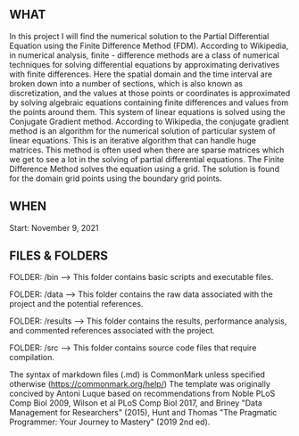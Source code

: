 

## WHAT
In this project I will find the numerical solution to the Partial Differential Equation using the Finite Difference Method (FDM). According to Wikipedia, in numerical analysis, finite - difference methods are a class of numerical techniques for solving differential equations by approximating derivatives with finite differences. Here the spatial domain and the time interval are broken down into a number of sections, which is also known as discretization, and the values at those points or coordinates is approximated by solving algebraic equations containing finite differences and values from the points around them. This system of linear equations is solved using the Conjugate Gradient method. According to Wikipedia, the conjugate gradient method is an algorithm for the numerical solution of particular system of linear equations. This is an iterative algorithm that can handle huge matrices. This method is often used when there are sparse matrices which we get to see a lot
in the solving of partial differential equations. The Finite Difference Method solves the equation using a grid. The solution is found for the domain grid points using the boundary grid points. 


## WHEN
Start: November 9, 2021

## FILES & FOLDERS
FOLDER: /bin
--> This folder contains basic scripts and executable files.

FOLDER: /data
--> This folder contains the raw data associated with the project and the potential references.

FOLDER: /results
--> This folder contains the results, performance analysis, and commented references associated with the project.

FOLDER: /src
--> This folder contains source code files that require compilation.

The syntax of markdown files (.md) is CommonMark unless specified otherwise (https://commonmark.org/help/)
The template was originally concived by Antoni Luque based on recommendations from Noble PLoS Comp Biol 2009, Wilson et al PLoS Comp Biol 2017, and Briney "Data Management for Researchers" (2015), Hunt and Thomas "The Pragmatic Programmer: Your Journey to Mastery" (2019 2nd ed).
